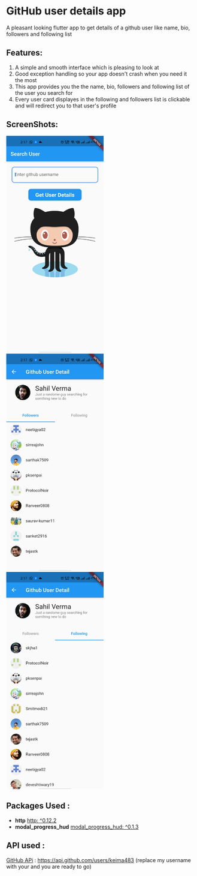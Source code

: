 # GitHub user details app

A pleasant looking flutter app to get details of a github user like name, bio, followers and following list

## Features:

1. A simple and smooth interface which is pleasing to look at
2. Good exception handling so your app doesn't crash when you need it the most
3. This app provides you the the name, bio, followers and following list of the user you search for
4. Every user card displayes in the following and followers list is clickable and will redirect you to that user's profile

## ScreenShots:
<img src ="images/search_screen.jpg" width = 260>  <img src ="images/followers.jpg" width = 260> <img src ="images/following.jpg" width = 260>

## Packages Used :
* **http** [http: ^0.12.2](https://pub.dev/packages/http)
* **modal_progress_hud** [modal_progress_hud: ^0.1.3](https://pub.dev/packages/modal_progress_hud)

## API used :

[GitHub APi](https://api.github.com/users/keima483) : https://api.github.com/users/keima483  (replace my username with your and you are ready to go)
